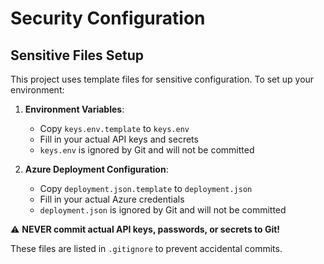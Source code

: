 # Security Configuration

## Sensitive Files Setup

This project uses template files for sensitive configuration. To set up your environment:

1. **Environment Variables**: 
   - Copy `keys.env.template` to `keys.env`
   - Fill in your actual API keys and secrets
   - `keys.env` is ignored by Git and will not be committed

2. **Azure Deployment Configuration**:
   - Copy `deployment.json.template` to `deployment.json`
   - Fill in your actual Azure credentials
   - `deployment.json` is ignored by Git and will not be committed

⚠️ **NEVER commit actual API keys, passwords, or secrets to Git!**

These files are listed in `.gitignore` to prevent accidental commits.
